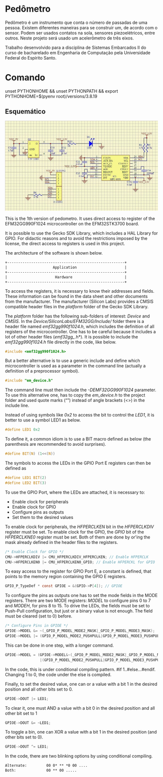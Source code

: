 # Pedômetro

Pedômetro é um instrumento que conta o número de passadas de uma pessoa. Existem diferentes maneiras para se construir um, de acordo com o sensor. Podem ser usados contatos na sola, sensores piezoelétricos, entre outros. Neste projeto será usado um acelerômetro de três eixos.

Trabalho desenvolvido para a disciplina de Sistemas Embarcados II do curso de bacharelado em Engenharia de Computação pela Universidade Federal do Espírito Santo.

# Comando

unset PYTHONHOME && unset PYTHONPATH && export PYTHONHOME=$(pyenv root)/versions/3.8.19

## Esquemático

![esquemático](./assets/images/esquematico.jpg)

This is the 1th version of pedometro. It uses direct access to register of the EFM32GG990F1024 microcontroller on the EFM32STK3700 board.

It is possible to use the Gecko SDK Library, which includes a HAL Library for GPIO. For didactic reasons and to avoid the restrictions imposed by the license, the direct access to registers is used in this project.

The architecture of the software is shown below.

```
+------------------------------------------------------+
|                     Application                      |
+------------------------------------------------------+
|                      Hardware                        |
+------------------------------------------------------+
```

To access the registers, it is necessary to know their addresses and fields. These information can be found in the data sheet and other documents from the manufacturer. The manufacturer (Silicon Labs) provides a CMSIS compatible header files in the *platform* folder of the Gecko SDK Library.

The *platform* folder has the following sub-folders of interest: *Device* and *CMSIS*. In the *Device/SiliconLabs/EFM32GG/Include/* folder there is a header file named *emf32gg990f1024.h*, which includes the definition of all registers of the microcontroller. One has to be careful because it includes a lot of other header files (*emf32gg_*.h*). It is possible to include the *emf32gg990f1024.h* file directly in the code, like below.

```c
#include <emf32gg990f1024.h>
```

But a better alternative is to use a generic include and define which microcontroller is used as a parameter in the command line (actually a definition of a preprocessor symbol).

```c
#include "em_device.h"
```

The command line must then include the *-DEMF32GG990F1024* parameter. To use this alternative one, has to copy the *em_device.h* to the project folder and used quote marks (“”) instead of angle brackets (<>) in the include line.

Instead of using symbols like *0x2* to access the bit to control the *LED1*, it is better to use a symbol LED1 as below.

```c
#define LED1 0x2
```

To define it, a common idiom is to use a BIT macro defined as below (the parenthesis are recommended to avoid surprises).

```c
#define BIT(N) (1<<(N))
```   

The symbols to access the LEDs in the GPIO Port E registers can then be defined as

```c
#define LED1 BIT(2)
#define LED2 BIT(3)
```

To use the GPIO Port, where the LEDs are attached, it is necessary to:

-   Enable clock for peripherals
-   Enable clock for GPIO
-   Configure pins as outputs
-   Set them to the desired values

To enable clock for peripherals, the *HFPERCLKEN* bit in the *HFPERCLKDIV* register must be set. To enable clock for the GPIO, the *GPIO* bit of the *HFPERCLKNE0* register must be set. Both of them are done by or'ing the mask already defined in the header files to the registers.

```c
/* Enable Clock for GPIO */
CMU->HFPERCLKDIV |= CMU_HFPERCLKDIV_HFPERCLKEN; // Enable HFPERCLK
CMU->HFPERCLKEN0 |= CMU_HFPERCLKEN0_GPIO; // Enable HFPERCKL for GPIO
```

    
To easy access to the register for GPIO Port E, a constant is defined, that points to the memory region containing the GPIO E registers.

```c
GPIO_P_TypeDef * const GPIOE = &(GPIO->P[4]); // GPIOE
```

To configure the pins as outputs one has to set the mode fields in the MODE registers. There are two MODE registers: *MODEL* to configure pins 0 to 7 and *MODEH*, for pins 8 to 15. To drive the LEDs, the fields must be set to Push-Pull configuration, but just or a binary value is not enough. The field must be cleared (set to 0) before.

```c
/* Configure Pins in GPIOE */
GPIOE->MODEL &= ~(_GPIO_P_MODEL_MODE2_MASK|_GPIO_P_MODEL_MODE3_MASK); 		// Clear bits
GPIOE->MODEL |= (GPIO_P_MODEL_MODE2_PUSHPULL|GPIO_P_MODEL_MODE3_PUSHPULL); 	// Set bits
```

This can be done in one step, with a longer command.

```c
GPIOE->MODEL = (GPIOE->MODEL&~(_GPIO_P_MODEL_MODE2_MASK|_GPIO_P_MODEL_MODE3_MASK))
                |(GPIO_P_MODEL_MODE2_PUSHPULL|GPIO_P_MODEL_MODE3_PUSHPULL);
```

In the code, this is under conditional compiling pattern. #if 1..#else...#endif. Changing 1 to 0, 
the code under the else is compiled.

Finally, to set the desired value, one can or a value with a bit 1 in the desired position and all other bits set to 0.

```c
GPIOE->DOUT |= LED1;
```

To clear it, one must AND a value with a bit 0 in the desired position and all other bit set to 1

```c
GPIOE->DOUT &= ~LED1;
```

To toggle a bin, one can XOR a value with a bit 1 in the desired position (and other bits set to 0).

```c
GPIOE->DOUT ^= LED1;
```

In the code, there are two blinking options by using conditional compiling.

	Alternate:         00 0* ** *0 00 ....
    Both:              00 ** 00 .....